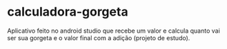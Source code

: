 # calculadora-gorgeta
Aplicativo feito no android studio que recebe um valor e calcula quanto vai ser sua gorgeta e o valor final com a adição (projeto de estudo).
